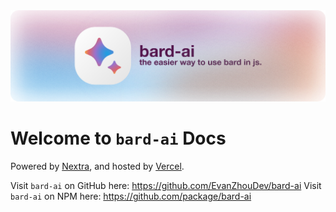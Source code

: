 <picture>

  <source media="(prefers-color-scheme: dark)" srcset="./assets/banner@dark.svg">
  <source media="(prefers-color-scheme: light)" srcset="./assets/banner@light.svg">
  <img alt="EvanZhouDev Banner" src="./assets/banner@light.svg">
</picture>

# Welcome to `bard-ai` Docs

Powered by [Nextra](https://nextra.site/), and hosted by [Vercel](vercel.com).

Visit `bard-ai` on GitHub here: https://github.com/EvanZhouDev/bard-ai
Visit `bard-ai` on NPM here: https://github.com/package/bard-ai
